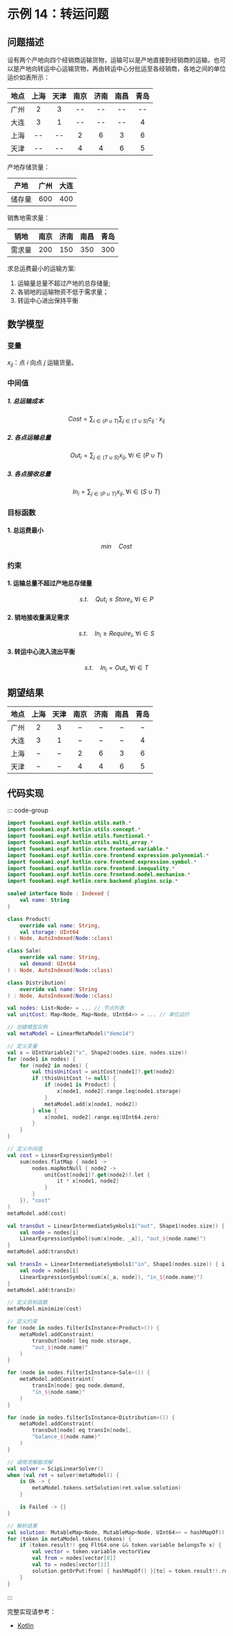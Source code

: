 # 示例 14：转运问题

## 问题描述

设有两个产地向四个经销商运输货物，运输可以是产地直接到经销商的运输，也可以是产地向转运中心运输货物，再由转运中心分批运至各经销商，各地之间的单位运价如表所示：

| 地点  | 上海  | 天津  | 南京  | 济南  | 南昌  | 青岛  |
| :---: | :---: | :---: | :---: | :---: | :---: | :---: |
| 广州  |  $2$  |  $3$  |  --   |  --   |  --   |  --   |
| 大连  |  $3$  |  $1$  |  --   |  --   |  --   |  $4$  |
| 上海  |  --   |  --   |  $2$  |  $6$  |  $3$  |  $6$  |
| 天津  |  --   |  --   |  $4$  |  $4$  |  $6$  |  $5$  |

产地存储货量：

|  产地  | 广州  | 大连  |
| :----: | :---: | :---: |
| 储存量 | $600$ | $400$ |

销售地需求量：

|  销地  | 南京  | 济南  | 南昌  | 青岛  |
| :----: | :---: | :---: | :---: | :---: |
| 需求量 | $200$ | $150$ | $350$ | $300$ |

求总运费最小的运输方案:

1) 运输量总量不超过产地的总存储量;
2) 各销地的运输物资不低于需求量；
3) 转运中心进出保持平衡

## 数学模型

### 变量

$x_{ij}$：点 $i$ 向点 $j$ 运输货量。

### 中间值

##### 1. 总运输成本

$$
Cost = \sum_{i \in (P \cup T)} \sum_{j \in (T \cup S)} c_{ij} \cdot x_{ij}
$$

##### 2. 各点运输总量

$$
Out_{i} = \sum_{j \in (T \cup S)} x_{ij}, \; \forall i \in ( P \cup T )
$$

##### 3. 各点接收总量

$$
In_{i} = \sum_{j \in (P \cup T)} x_{ij}, \; \forall i \in ( S \cup T )
$$

### 目标函数

#### 1. 总运费最小

$$
min \quad Cost
$$

### 约束

#### 1. 运输总量不超过产地总存储量

$$
s.t. \quad Qut_{i} \leq Store_{i}, \; \forall i \in P
$$

#### 2. 销地接收量满足需求

$$
s.t. \quad In_{i} \geq Require_{i}, \; \forall i \in S
$$

#### 3. 转运中心流入流出平衡

$$
s.t. \quad In_{i} = Out_{i}, \; \forall i \in T
$$

## 期望结果

| 地点  | 上海  | 天津  | 南京  | 济南  | 南昌  | 青岛  |
| :---: | :---: | :---: | :---: | :---: | :---: | :---: |
| 广州  |  $2$  |  $3$  |  $-$  |  $-$  |  $-$  |  $-$  |
| 大连  |  $3$  |  $1$  |  $-$  |  $-$  |  $-$  |  $4$  |
| 上海  |  $-$  |  $-$  |  $2$  |  $6$  |  $3$  |  $6$  |
| 天津  |  $-$  |  $-$  |  $4$  |  $4$  |  $6$  |  $5$  |

## 代码实现

::: code-group

```kotlin
import fuookami.ospf.kotlin.utils.math.*
import fuookami.ospf.kotlin.utils.concept.*
import fuookami.ospf.kotlin.utils.functional.*
import fuookami.ospf.kotlin.utils.multi_array.*
import fuookami.ospf.kotlin.core.frontend.variable.*
import fuookami.ospf.kotlin.core.frontend.expression.polynomial.*
import fuookami.ospf.kotlin.core.frontend.expression.symbol.*
import fuookami.ospf.kotlin.core.frontend.inequality.*
import fuookami.ospf.kotlin.core.frontend.model.mechanism.*
import fuookami.ospf.kotlin.core.backend.plugins.scip.*

sealed interface Node : Indexed {
    val name: String
}

class Product(
    override val name: String,
    val storage: UInt64
) : Node, AutoIndexed(Node::class)

class Sale(
    override val name: String,
    val demand: UInt64
) : Node, AutoIndexed(Node::class)

class Distribution(
    override val name: String
) : Node, AutoIndexed(Node::class)

val nodes: List<Node> = ... // 节点列表
val unitCost: Map<Node, Map<Node, UInt64>> = ... // 单位运价

// 创建模型实例
val metaModel = LinearMetaModel("demo14")

// 定义变量
val x = UIntVariable2("x", Shape2(nodes.size, nodes.size))
for (node1 in nodes) {
    for (node2 in nodes) {
        val thisUnitCost = unitCost[node1]?.get(node2)
        if (thisUnitCost != null) {
            if (node1 is Product) {
                x[node1, node2].range.leq(node1.storage)
            }
            metaModel.add(x[node1, node2])
        } else {
            x[node1, node2].range.eq(UInt64.zero)
        }
    }
}

// 定义中间值
val cost = LinearExpressionSymbol(
    sum(nodes.flatMap { node1 ->
        nodes.mapNotNull { node2 ->
            unitCost[node1]?.get(node2)?.let {
                it * x[node1, node2]
            }
        }
    }), "cost"
)
metaModel.add(cost)

val transOut = LinearIntermediateSymbols1("out", Shape1(nodes.size)) { i, _ ->
    val node = nodes[i]
    LinearExpressionSymbol(sum(x[node, _a]), "out_${node.name}")
}
metaModel.add(transOut)

val transIn = LinearIntermediateSymbols1("in", Shape1(nodes.size)) { i, _ ->
    val node = nodes[i]
    LinearExpressionSymbol(sum(x[_a, node]), "in_${node.name}")
}
metaModel.add(transIn)

// 定义目标函数
metaModel.minimize(cost)

// 定义约束
for (node in nodes.filterIsInstance<Product>()) {
    metaModel.addConstraint(
        transOut[node] leq node.storage,
        "out_${node.name}"
    )
}

for (node in nodes.filterIsInstance<Sale>()) {
    metaModel.addConstraint(
        transIn[node] geq node.demand,
        "in_${node.name}"
    )
}

for (node in nodes.filterIsInstance<Distribution>()) {
    metaModel.addConstraint(
        transOut[node] eq transIn[node],
        "balance_${node.name}"
    )
}

// 调用求解器求解
val solver = ScipLinearSolver()
when (val ret = solver(metaModel)) {
    is Ok -> {
        metaModel.tokens.setSolution(ret.value.solution)
    }

    is Failed -> {}
}

// 解析结果
val solution: MutableMap<Node, MutableMap<Node, UInt64>> = hashMapOf()
for (token in metaModel.tokens.tokens) {
    if (token.result!! geq Flt64.one && token.variable belongsTo x) {
        val vector = token.variable.vectorView
        val from = nodes[vector[0]]
        val to = nodes[vector[1]]
        solution.getOrPut(from) { hashMapOf() }[to] = token.result!!.round().toUInt64()
    }
}
```

:::

完整实现请参考：

- [Kotlin](https://github.com/fuookami/ospf/blob/main/examples/ospf-kotlin-example/src/main/fuookami/ospf/kotlin/example/core_demo/Demo14.kt)
